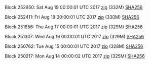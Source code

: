 Block 252950: Sat Aug 19 00:00:01 UTC 2017 [zip](https://transfer.sh/qYzIy/bootstrap.dat.20170819.zip) (332M) [SHA256](https://transfer.sh/jwTgA/sha256.txt)

Block 252411: Fri Aug 18 00:00:01 UTC 2017 [zip](https://transfer.sh/vYrgW/bootstrap.dat.20170818.zip) (330M) [SHA256](https://transfer.sh/RCCwO/sha256.txt)

Block 251856: Thu Aug 17 00:00:01 UTC 2017 [zip](https://transfer.sh/3suZX/bootstrap.dat.20170817.zip) (329M) [SHA256](https://transfer.sh/msra3/sha256.txt)

Block 251307: Wed Aug 16 00:00:01 UTC 2017 [zip](https://transfer.sh/Ono6k/bootstrap.dat.20170816.zip) (329M) [SHA256](https://transfer.sh/oDUjY/sha256.txt)

Block 250762: Tue Aug 15 00:00:01 UTC 2017 [zip](https://transfer.sh/12LvI2/bootstrap.dat.20170815.zip) (328M) [SHA256](https://transfer.sh/WAEA9/sha256.txt)

Block 250217: Mon Aug 14 00:00:02 UTC 2017 [zip](https://transfer.sh/117uuf/bootstrap.dat.20170814.zip) (325M) [SHA256](https://transfer.sh/dG6CG/sha256.txt)
